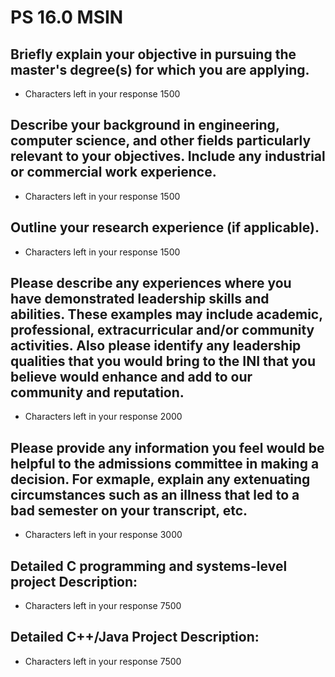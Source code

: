 # PS 16.0 MSIN

## Briefly explain your objective in pursuing the master's degree(s) for which you are applying.

- Characters left in your response 1500



## Describe your background in engineering, computer science, and other fields particularly relevant to your objectives. Include any industrial or commercial work experience.

- Characters left in your response 1500



## Outline your research experience (if applicable).

- Characters left in your response 1500



## Please describe any experiences where you have demonstrated leadership skills and abilities. These examples may include academic, professional, extracurricular and/or community activities. Also please identify any leadership qualities that you would bring to the INI that you believe would enhance and add to our community and reputation.

- Characters left in your response 2000



## Please provide any information you feel would be helpful to the admissions committee in making a decision. For exmaple, explain any extenuating circumstances such as an illness that led to a bad semester on your transcript, etc.

- Characters left in your response 3000



## Detailed C programming and systems-level project Description:

- Characters left in your response 7500



## Detailed C++/Java Project Description:

- Characters left in your response 7500

